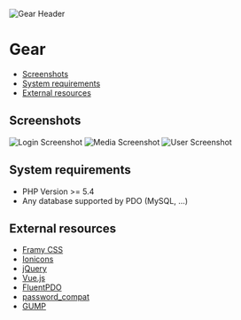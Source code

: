 ![Gear Header](https://raw.githubusercontent.com/aaroniker/gear/master/media/header.png "Gear Header")

# Gear

* [Screenshots](#screenshots)
* [System requirements](#system-requirements)
* [External resources](#external-resources)

## Screenshots

![Login Screenshot](https://raw.githubusercontent.com/aaroniker/gear/master/media/login-screenshot.png "Login Screenshot")
![Media Screenshot](https://raw.githubusercontent.com/aaroniker/gear/master/media/media-screenshot.png "Media Screenshot")
![User Screenshot](https://raw.githubusercontent.com/aaroniker/gear/master/media/user-screenshot.png "User Screenshot")

## System requirements

*  PHP Version >= 5.4
*  Any database supported by PDO (MySQL, ...)

## External resources

* [Framy CSS](http://www.framycss.org/)
* [Ionicons](http://ionicons.com/)
* [jQuery](https://jquery.com/)
* [Vue.js](http://vuejs.org/)
* [FluentPDO](http://lichtner.github.io/fluentpdo/)
* [password_compat](https://github.com/ircmaxell/password_compat)
* [GUMP](https://github.com/Wixel/GUMP)
